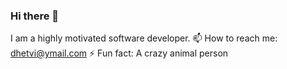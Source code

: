 ### Hi there 👋
I am a highly motivated software developer.
📫 How to reach me: dhetvi@ymail.com
⚡ Fun fact: A crazy animal person 
<!--
**hetvidesai03/hetvidesai03** is a ✨ _special_ ✨ repository because its `README.md` (this file) appears on your GitHub profile.

Here are some ideas to get you started:

- 
- 
- 👯 I’m looking to collaborate on ...
- 🤔 I’m looking for help with ...
- 💬 Ask me about ...
- 
- 😄 Pronouns: ...
-  ...
-->
